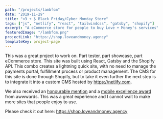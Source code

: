 ```yaml
---
path: "/projects/lambfcm"
date: "2019-11-29"
title: "<3 + $ Black Friday/Cyber Monday Store"
tags: ["js", "netlify", "react", "tailwindcss", "gatsby", "shopify"]
excerpt: "A eCommerce store for people to buy Love + Money's services"
featuredImage: "/lambfcm.png"
projectLink: "https://shop.loveandmoney.agency"
templateKey: project-page
---
```


This was a great project to work on. Part tester, part showcase, part eCommerce store.
This site was built using React, Gatsby and the Shopify API. This combo creates a
lightning quick site, with no need to manage the payments portal, fulfillment process or
product management. The CMS for this site is done through Shopify, but to take it even
further the next step is to integrate it into a custom CMS hosted by <https://netlify.com>.

We also received an [honourable mention](https://www.awwwards.com/sites/lambfcm) and a
[mobile excellence award](https://www.awwwards.com/sites/lambfcm/mobile-excellence-report) from awwwards.
This was a great experience and I cannot wait to make more sites that people enjoy to use.

Please check it out here: <https://shop.loveandmoney.agency>
